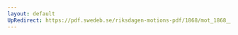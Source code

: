 ```yaml
---
layout: default
UpRedirect: https://pdf.swedeb.se/riksdagen-motions-pdf/1868/mot_1868__fk__00040.pdf
---
```

